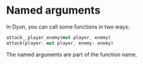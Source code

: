 # Named arguments

In Dyon, you can call some functions in two ways:

```rust
attack__player_enemy(mut player, enemy)
attack(player: mut player, enemy: enemy)
```

The named arguments are part of the function name.
